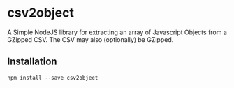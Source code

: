 # csv2object

A Simple NodeJS library for extracting an array of Javascript Objects from a GZipped CSV. The CSV may also (optionally) be GZipped.

## Installation

`npm install --save csv2object`
